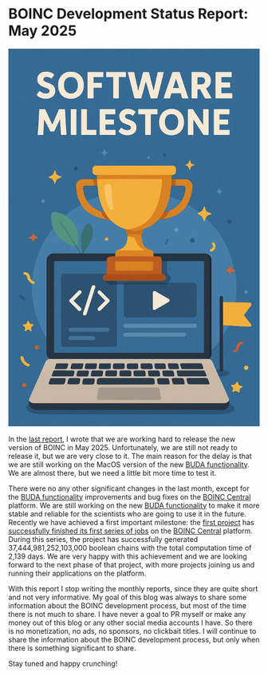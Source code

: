 # BOINC Development Status Report: May 2025

<p align="center">
  <img src="images/2025.06.04.png" alt="First BOINC Central milestone achieved"/>
</p>

In the [last report](2025.05.11.md), I wrote that we are working hard to release the new version of BOINC in May 2025.
Unfortunately, we are still not ready to release it, but we are very close to it.
The main reason for the delay is that we are still working on the MacOS version of the new [BUDA functionality](2024.12.01.md).
We are almost there, but we need a little bit more time to test it.

There were no any other significant changes in the last month, except for the [BUDA functionality](2024.12.01.md) improvements and bug fixes on the [BOINC Central](https://boinc.berkeley.edu/central/) platform.
We are still working on the new [BUDA functionality](2024.12.01.md) to make it more stable and reliable for the scientists who are going to use it in the future.
Recently we have achieved a first important milestone: the [first project](https://orunge.org/boolean-chains/) has [successfully finished its first series of jobs](https://boinc.berkeley.edu/central/forum_thread.php?id=33) on the [BOINC Central](https://boinc.berkeley.edu/central/) platform.
During this series, the project has successfully generated 37,444,981,252,103,000 boolean chains with the total computation time of 2,139 days.
We are very happy with this achievement and we are looking forward to the next phase of that project, with more projects joining us and running their applications on the platform.

With this report I stop writing the monthly reports, since they are quite short and not very informative.
My goal of this blog was always to share some information about the BOINC development process, but most of the time there is not much to share.
I have never a goal to PR myself or make any money out of this blog or any other social media accounts I have.
So there is no monetization, no ads, no sponsors, no clickbait titles.
I will continue to share the information about the BOINC development process, but only when there is something significant to share.

Stay tuned and happy crunching!
